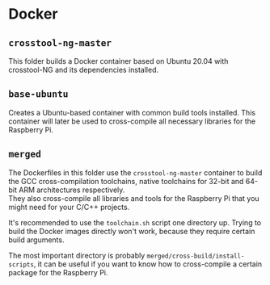# Docker

## `crosstool-ng-master`

This folder builds a Docker container based on Ubuntu 20.04 with crosstool-NG and its dependencies installed.  

## `base-ubuntu`

Creates a Ubuntu-based container with common build tools installed. This container will later be used to cross-compile all necessary libraries for the Raspberry Pi.

## `merged`

The Dockerfiles in this folder use the `crosstool-ng-master` container to build the GCC cross-compilation toolchains, native toolchains for 32-bit and 64-bit ARM architectures respectively.  
They also cross-compile all libraries and tools for the Raspberry Pi that you might need for your C/C++ projects.

It's recommended to use the `toolchain.sh` script one directory up. Trying to build the Docker images directly won't work, because they require certain build arguments.

The most important directory is probably `merged/cross-build/install-scripts`, it can be useful if you want to know how to cross-compile a certain package for the Raspberry Pi.
